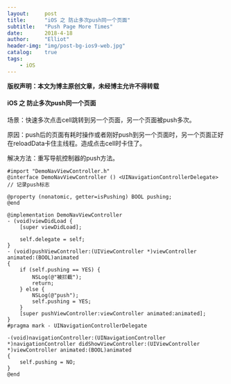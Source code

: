 ```yaml
---
layout:     post
title:      "iOS 之 防止多次push同一个页面"
subtitle:   "Push Page More Times"
date:       2018-4-18
author:     "Elliot"
header-img: "img/post-bg-ios9-web.jpg"
catalog:    true
tags:
    - iOS
---
```


**版权声明：本文为博主原创文章，未经博主允许不得转载**

#### iOS 之 防止多次push同一个页面

场景：快速多次点击cell跳转到另一个页面，另一个页面被push多次。

原因：push后的页面有耗时操作或者刚好push到另一个页面时，另一个页面正好在reloadData卡住主线程。造成点击cell时卡住了。

解决方法：重写导航控制器的push方法。

```objective_c
#import "DemoNavViewController.h"  
@interface DemoNavViewController () <UINavigationControllerDelegate>  
// 记录push标志  

@property (nonatomic, getter=isPushing) BOOL pushing;  
@end  

@implementation DemoNavViewController  
- (void)viewDidLoad {  
    [super viewDidLoad];  

    self.delegate = self;  
}  
- (void)pushViewController:(UIViewController *)viewController animated:(BOOL)animated  
{  
    if (self.pushing == YES) {  
        NSLog(@"被拦截");  
        return;  
    } else {  
        NSLog(@"push");  
        self.pushing = YES;  
    }  
    [super pushViewController:viewController animated:animated];  
}    
#pragma mark - UINavigationControllerDelegate  

-(void)navigationController:(UINavigationController *)navigationController didShowViewController:(UIViewController *)viewController animated:(BOOL)animated  
{  
    self.pushing = NO;  
}    
@end  
```
